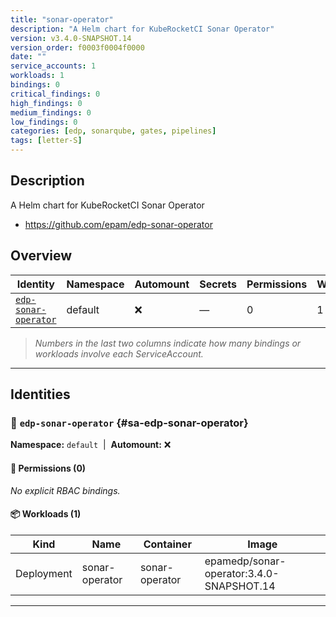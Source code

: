 ```yaml
---
title: "sonar-operator"
description: "A Helm chart for KubeRocketCI Sonar Operator"
version: v3.4.0-SNAPSHOT.14
version_order: f0003f0004f0000
date: ""
service_accounts: 1
workloads: 1
bindings: 0
critical_findings: 0
high_findings: 0
medium_findings: 0
low_findings: 0
categories: [edp, sonarqube, gates, pipelines]
tags: [letter-S]
---
```


## Description

A Helm chart for KubeRocketCI Sonar Operator

- https://github.com/epam/edp-sonar-operator

## Overview

| Identity                                       | Namespace | Automount | Secrets | Permissions | Workloads | Risk |
| ---------------------------------------------- | --------- | --------- | ------- | ----------- | --------- | ---- |
| [`edp-sonar-operator`](#sa-edp-sonar-operator) | default   | ❌        | —       | 0           | 1         | —    |

> _Numbers in the last two columns indicate how many bindings or workloads involve each ServiceAccount._

---

## Identities

### 🤖 `edp-sonar-operator` {#sa-edp-sonar-operator}

**Namespace:** `default`  |  **Automount:** ❌

#### 🔑 Permissions (0)

_No explicit RBAC bindings._

#### 📦 Workloads (1)

| Kind       | Name           | Container      | Image                                    |
| ---------- | -------------- | -------------- | ---------------------------------------- |
| Deployment | sonar-operator | sonar-operator | epamedp/sonar-operator:3.4.0-SNAPSHOT.14 |

---
